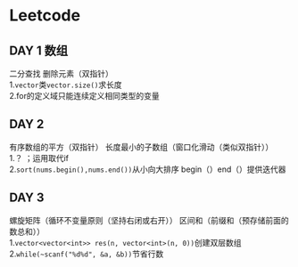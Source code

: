 # Leetcode
## DAY 1 数组
二分查找 删除元素（双指针）  
1.`vector`类`vector.size()`求长度  
2.for的定义域只能连续定义相同类型的变量  
## DAY 2  
有序数组的平方（双指针） 长度最小的子数组（窗口化滑动（类似双指针））  
1.？ ；运用取代if  
2.`sort(nums.begin(),nums.end())`从小向大排序 begin（）end（）提供迭代器  
## DAY 3  
螺旋矩阵（循环不变量原则（坚持右闭或右开）） 区间和（前缀和（预存储前面的数总和））  
1.`vector<vector<int>> res(n, vector<int>(n, 0))`创建双层数组  
2.`while(~scanf("%d%d", &a, &b))`节省行数  
